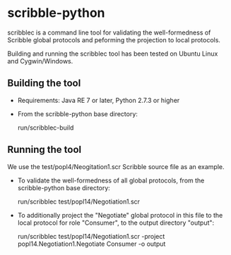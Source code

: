 scribble-python
===============

scribblec is a command line tool for validating the well-formedness of Scribble global protocols and peforming the projection to local protocols.

Building and running the scribblec tool has been tested on Ubuntu Linux and Cygwin/Windows.


Building the tool
-----------------

- Requirements: Java RE 7 or later, Python 2.7.3 or higher

- From the scribble-python base directory:

  run/scribblec-build


Running the tool
----------------

We use the test/popl4/Neogitation1.scr Scribble source file as an example.

- To validate the well-formedness of all global protocols, from the scribble-python base directory:

  run/scribblec test/popl14/Negotiation1.scr

- To additionally project the "Negotiate" global protocol in this file to the local protocol for role "Consumer", to the output directory "output":

  run/scribblec test/popl14/Negotiation1.scr -project popl14.Negotiation1.Negotiate Consumer -o output


